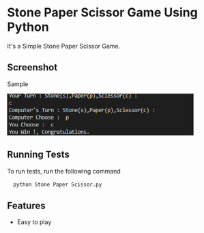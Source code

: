 
# Stone Paper Scissor Game Using Python

It's a Simple Stone Paper Scissor Game.

## Screenshot

Sample

![App Screenshot](https://github.com/akash-hirapara/Stone-Paper-Scissor-Game/blob/master/Screenshot/%7B73A3A0E9-4BBA-4745-8E72-C99B3EBA917D%7D.png?raw=true)


## Running Tests

To run tests, run the following command

```bash
  python Stone Paper Scissor.py
```


## Features

- Easy to play

